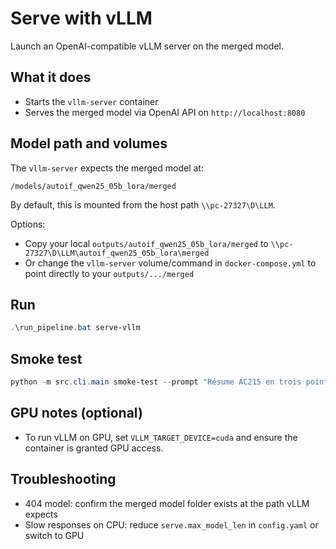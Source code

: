 # Serve with vLLM

Launch an OpenAI-compatible vLLM server on the merged model.

## What it does
- Starts the `vllm-server` container
- Serves the merged model via OpenAI API on `http://localhost:8080`

## Model path and volumes
The `vllm-server` expects the merged model at:
```
/models/autoif_qwen25_05b_lora/merged
```
By default, this is mounted from the host path `\\pc-27327\D\LLM`.

Options:
- Copy your local `outputs/autoif_qwen25_05b_lora/merged` to `\\pc-27327\D\LLM\autoif_qwen25_05b_lora\merged`
- Or change the `vllm-server` volume/command in `docker-compose.yml` to point directly to your `outputs/.../merged`

## Run
```powershell
.\run_pipeline.bat serve-vllm
```

## Smoke test
```powershell
python -m src.cli.main smoke-test --prompt "Résume AC215 en trois points."
```

## GPU notes (optional)
- To run vLLM on GPU, set `VLLM_TARGET_DEVICE=cuda` and ensure the container is granted GPU access.

## Troubleshooting
- 404 model: confirm the merged model folder exists at the path vLLM expects
- Slow responses on CPU: reduce `serve.max_model_len` in `config.yaml` or switch to GPU